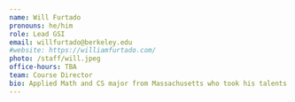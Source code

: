 ```yaml
---
name: Will Furtado
pronouns: he/him
role: Lead GSI
email: willfurtado@berkeley.edu
#website: https://williamfurtado.com/
photo: /staff/will.jpeg
office-hours: TBA
team: Course Director
bio: Applied Math and CS major from Massachusetts who took his talents to the Bay to join Data 8 course staff. Big Spotify guy, bigger Wii Sports guy.
---
```

